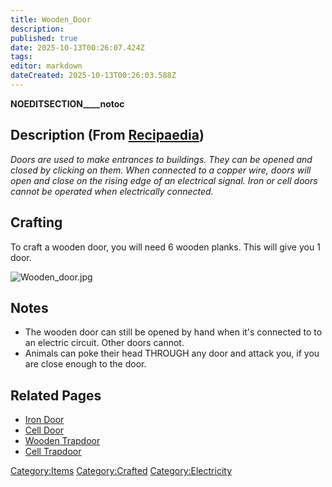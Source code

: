 ```yaml
---
title: Wooden_Door
description: 
published: true
date: 2025-10-13T00:26:07.424Z
tags: 
editor: markdown
dateCreated: 2025-10-13T00:26:03.588Z
---
```


__NOEDITSECTION____notoc__

## Description (From [Recipaedia](Recipaedia "wikilink"))

*Doors are used to make entrances to buildings. They can be opened and
closed by clicking on them. When connected to a copper wire, doors will
open and close on the rising edge of an electrical signal. Iron or cell
doors cannot be operated when electrically connected.*

## Crafting

To craft a wooden door, you will need 6 wooden planks. This will give
you 1 door.

![Wooden_door.jpg](Wooden_door.jpg "Wooden_door.jpg")

## Notes

  - The wooden door can still be opened by hand when it's connected to
    to an electric circuit. Other doors cannot. 
  - Animals can poke their head THROUGH any door and attack you, if you
    are close enough to the door. 

## Related Pages

  - [Iron Door](Iron_Door "wikilink")
  - [Cell Door](Cell_Door "wikilink")
  - [Wooden Trapdoor](Wooden_Trapdoor "wikilink")
  - [Cell Trapdoor](Cell_Trapdoor "wikilink")

[Category:Items](Category:Items "wikilink")
[Category:Crafted](Category:Crafted "wikilink")
[Category:Electricity](Category:Electricity "wikilink")